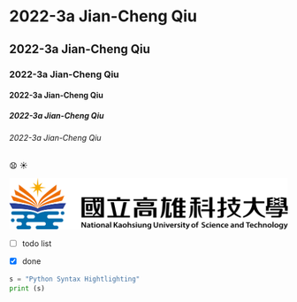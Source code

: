 # 2022-3a Jian-Cheng Qiu
## 2022-3a Jian-Cheng Qiu
### 2022-3a Jian-Cheng Qiu
#### 2022-3a Jian-Cheng Qiu
##### 2022-3a Jian-Cheng Qiu
###### 2022-3a Jian-Cheng Qiu

😧 ☀️

![nkust](nkust.png "nkust")

- [ ] todo  list
- [x] done


```python
s = "Python Syntax Hightlighting"
print (s)
